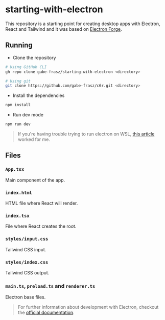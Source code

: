 # starting-with-electron

This repository is a starting point for creating desktop apps with Electron, React and Tailwind and it was based on [Electron Forge](https://www.electronforge.io/).

## Running

- Clone the repository

```bash
# Using GitHub CLI
gh repo clone gabe-frasz/starting-with-electron <directory>

# Using git
git clone https://github.com/gabe-frasz/c6r.git <directory>
```

- Install the dependencies

```bash
npm install
```

- Run dev mode

```bash
npm run dev
```

> If you're having trouble trying to run electron on WSL, [this article](https://gist.github.com/caseywatts/9700b402b6b51d1d6af9f0b206739770) worked for me.

## Files

### `App.tsx`

Main component of the app.

### `index.html`

HTML file where React will render.

### `index.tsx`

File where React creates the root.

### `styles/input.css`

Tailwind CSS input.

### `styles/index.css`

Tailwind CSS output.

### `main.ts`, `preload.ts` and `renderer.ts`

Electron base files.

> For further information about development with Electron, checkout the [official documentation](https://www.electronjs.org/docs/latest/).
